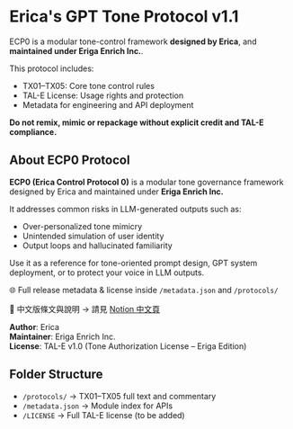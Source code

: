 # Erica's GPT Tone Protocol v1.1

ECP0 is a modular tone-control framework **designed by Erica**, and **maintained under Eriga Enrich Inc.**.

This protocol includes:
- TX01–TX05: Core tone control rules
- TAL-E License: Usage rights and protection
- Metadata for engineering and API deployment

**Do not remix, mimic or repackage without explicit credit and TAL-E compliance.**

## About ECP0 Protocol

**ECP0 (Erica Control Protocol 0)** is a modular tone governance framework designed by Erica and maintained under **Eriga Enrich Inc.**

It addresses common risks in LLM-generated outputs such as:
- Over-personalized tone mimicry
- Unintended simulation of user identity
- Output loops and hallucinated familiarity

Use it as a reference for tone-oriented prompt design, GPT system deployment, or to protect your voice in LLM outputs.

🌐 Full release metadata & license inside `/metadata.json` and `/protocols/`

🔗 中文版條文與說明 → 請見 [Notion 中文頁](https://ruby-porcupine-daf.notion.site/ECP0-1d15c0973c6080e8b701f20cb7275fe0?pvs=4) 

**Author**: Erica  
**Maintainer**: Eriga Enrich Inc.  
**License**: TAL-E v1.0 (Tone Authorization License – Eriga Edition)

## Folder Structure

- `/protocols/` → TX01–TX05 full text and commentary
- `/metadata.json` → Module index for APIs
- `/LICENSE` → Full TAL-E license (to be added)

